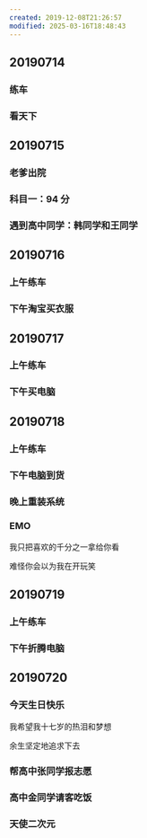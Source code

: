 ```yaml
---
created: 2019-12-08T21:26:57
modified: 2025-03-16T18:48:43
---
```


## 20190714
### 练车
### 看天下
## 20190715
### 老爹出院
### 科目一：94 分
### 遇到高中同学：韩同学和王同学

## 20190716
### 上午练车

### 下午淘宝买衣服
## 20190717
### 上午练车

### 下午买电脑

## 20190718

### 上午练车
### 下午电脑到货
### 晚上重装系统
### EMO

我只把喜欢的千分之一拿给你看

难怪你会以为我在开玩笑

## 20190719
### 上午练车
### 下午折腾电脑
## 20190720

### 今天生日快乐

我希望我十七岁的热泪和梦想

余生坚定地追求下去

### 帮高中张同学报志愿

### 高中金同学请客吃饭
### 天使二次元
